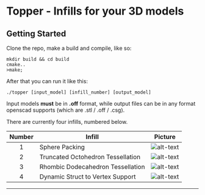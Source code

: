 Topper - Infills for your 3D models
===========================


Getting Started
-------------------
Clone the repo, make a build and compile, like so: 

    mkdir build && cd build
    cmake..
    >make;

After that you can run it like this:

    ./topper [input_model] [infill_number] [output_model]

Input models **must**  be in **.off** format, while output files can be in any format openscad supports (which are .stl / .off / .csg).

There are currently four infills, numbered below.

| Number | Infill                            | Picture         |
|:------:| --------------------------------- | --------------- |
| 1      | Sphere Packing                    | ![alt-text][I1] |
| 2      | Truncated Octohedron Tessellation | ![alt-text][I2] |
| 3      | Rhombic Dodecahedron Tessellation | ![alt-text][I3] |
| 4      | Dynamic Struct to Vertex Support  | ![alt-text][I4] |



----------------------------------------------------------------

[I1]:https://dl.dropboxusercontent.com/u/9795990/hosted_images/Github-Topper-Readme/1.png "1"
[I2]:https://dl.dropboxusercontent.com/u/9795990/hosted_images/Github-Topper-Readme/2.png "2"
[I3]:https://dl.dropboxusercontent.com/u/9795990/hosted_images/Github-Topper-Readme/3.png "3"
[I4]:https://dl.dropboxusercontent.com/u/9795990/hosted_images/Github-Topper-Readme/4.png "4"
